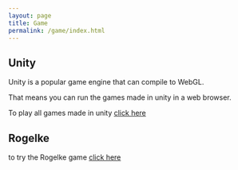 ```yaml
---
layout: page
title: Game
permalink: /game/index.html
---
```


## Unity

Unity is a popular game engine that can compile to WebGL. 

That means you can run the games made in unity in a web browser.  

To play all games made in unity [click here](/game/unity/)

## Rogelke

to try the Rogelke game [click here](/game/roguelike/)